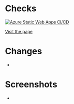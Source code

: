 # Checks
[![Azure Static Web Apps CI/CD](https://github.com/bparker-github/noodles-house/actions/workflows/azure-static-web-apps-thankful-pebble-0fd322f0f.yml/badge.svg?branch=main)](https://github.com/bparker-github/noodles-house/actions/workflows/azure-static-web-apps-thankful-pebble-0fd322f0f.yml)

[Visit the page](https://thankful-pebble-0fd322f0f.3.azurestaticapps.net)

# Changes
-

# Screenshots
-
